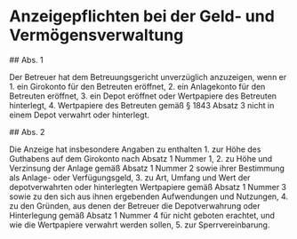 # Anzeigepflichten bei der Geld- und Vermögensverwaltung



\#\# Abs. 1

 Der Betreuer hat dem Betreuungsgericht unverzüglich anzuzeigen, wenn er  1\.
 ein Girokonto für den Betreuten eröffnet,
 2\.
 ein Anlagekonto für den Betreuten eröffnet,
 3\.
 ein Depot eröffnet oder Wertpapiere des Betreuten hinterlegt,
 4\.
 Wertpapiere des Betreuten gemäß § 1843 Absatz 3 nicht in einem Depot verwahrt oder hinterlegt.


\#\# Abs. 2

 Die Anzeige hat insbesondere Angaben zu enthalten  1\.
 zur Höhe des Guthabens auf dem Girokonto nach Absatz 1 Nummer 1,
 2\.
 zu Höhe und Verzinsung der Anlage gemäß Absatz 1 Nummer 2 sowie ihrer Bestimmung als Anlage\- oder Verfügungsgeld,
 3\.
 zu Art, Umfang und Wert der depotverwahrten oder hinterlegten Wertpapiere gemäß Absatz 1 Nummer 3 sowie zu den sich aus ihnen ergebenden Aufwendungen und Nutzungen,
 4\.
 zu den Gründen, aus denen der Betreuer die Depotverwahrung oder Hinterlegung gemäß Absatz 1 Nummer 4 für nicht geboten erachtet, und wie die Wertpapiere verwahrt werden sollen,
 5\.
 zur Sperrvereinbarung.
 

